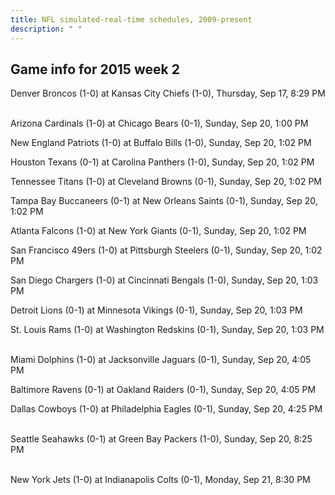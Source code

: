 ```yaml
---
title: NFL simulated-real-time schedules, 2009-present
description: " "
---
```


## Game info for 2015 week 2
Denver Broncos (1-0) at Kansas City Chiefs (1-0), Thursday, Sep 17, 8:29 PM

<br/>Arizona Cardinals (1-0) at Chicago Bears (0-1), Sunday, Sep 20, 1:00 PM

New England Patriots (1-0) at Buffalo Bills (1-0), Sunday, Sep 20, 1:02 PM

Houston Texans (0-1) at Carolina Panthers (1-0), Sunday, Sep 20, 1:02 PM

Tennessee Titans (1-0) at Cleveland Browns (0-1), Sunday, Sep 20, 1:02 PM

Tampa Bay Buccaneers (0-1) at New Orleans Saints (0-1), Sunday, Sep 20, 1:02 PM

Atlanta Falcons (1-0) at New York Giants (0-1), Sunday, Sep 20, 1:02 PM

San Francisco 49ers (1-0) at Pittsburgh Steelers (0-1), Sunday, Sep 20, 1:02 PM

San Diego Chargers (1-0) at Cincinnati Bengals (1-0), Sunday, Sep 20, 1:03 PM

Detroit Lions (0-1) at Minnesota Vikings (0-1), Sunday, Sep 20, 1:03 PM

St. Louis Rams (1-0) at Washington Redskins (0-1), Sunday, Sep 20, 1:03 PM

<br/>Miami Dolphins (1-0) at Jacksonville Jaguars (0-1), Sunday, Sep 20, 4:05 PM

Baltimore Ravens (0-1) at Oakland Raiders (0-1), Sunday, Sep 20, 4:05 PM

Dallas Cowboys (1-0) at Philadelphia Eagles (0-1), Sunday, Sep 20, 4:25 PM

<br/>Seattle Seahawks (0-1) at Green Bay Packers (1-0), Sunday, Sep 20, 8:25 PM

<br/>New York Jets (1-0) at Indianapolis Colts (0-1), Monday, Sep 21, 8:30 PM

